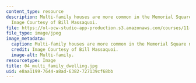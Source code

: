 ```yaml
---
content_type: resource
description: Multi-family houses are more common in the Memorial Square neighborhood.
  Image Courtesy of Bill Massaquoi.
file: https://ol-ocw-studio-app-production.s3.amazonaws.com/courses/11-945-springfield-studio-fall-2005/e8aa11997644a8ad6382727139cf68bb_04_multi_family_dwelling.jpg
file_type: image/jpeg
image_metadata:
  caption: Multi-family houses are more common in the Memorial Square neighborhood.
  credit: Image Courtesy of Bill Massaquoi.
  image-alt: Multi-family.
resourcetype: Image
title: 04_multi_family_dwelling.jpg
uid: e8aa1199-7644-a8ad-6382-727139cf68bb
---
```

